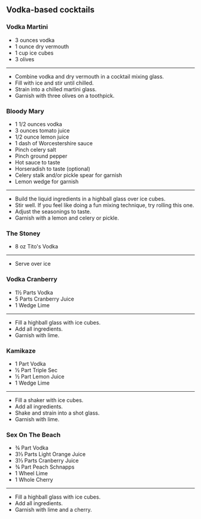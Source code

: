 ## Vodka-based cocktails


### Vodka Martini
* 3 ounces vodka
* 1 ounce dry vermouth
* 1 cup ice cubes
* 3 olives

---
* Combine vodka and dry vermouth in a cocktail mixing glass. 
* Fill with ice and stir until chilled. 
* Strain into a chilled martini glass.
* Garnish with three olives on a toothpick.


### Bloody Mary
* 1 1/2 ounces vodka
* 3 ounces tomato juice
* 1/2 ounce lemon juice
* 1 dash of Worcestershire sauce
* Pinch celery salt
* Pinch ground pepper
* Hot sauce to taste
* Horseradish to taste (optional)
* Celery stalk and/or pickle spear for garnish
* Lemon wedge for garnish

---
* Build the liquid ingredients in a highball glass over ice cubes.
* Stir well. If you feel like doing a fun mixing technique, try rolling this one.
* Adjust the seasonings to taste.
* Garnish with a lemon and celery or pickle.

### The Stoney
* 8 oz Tito's Vodka

---
* Serve over ice


### Vodka Cranberry
* 1½ Parts  Vodka
* 5 Parts Cranberry Juice
* 1 Wedge Lime

---
* Fill a highball glass with ice cubes. 
* Add all ingredients. 
* Garnish with lime.

### Kamikaze
* 1 Part Vodka
* ½ Part Triple Sec
* ½ Part Lemon Juice
* 1 Wedge Lime

---
* Fill a shaker with ice cubes. 
* Add all ingredients.
* Shake and strain into a shot glass. 
* Garnish with lime.

### Sex On The Beach
* ¾ Part Vodka
* 3⅓ Parts Light Orange Juice
* 3⅓ Parts Cranberry Juice
* ¾ Part Peach Schnapps
* 1 Wheel Lime
* 1 Whole Cherry

---
* Fill a highball glass with ice cubes. 
* Add all ingredients. 
* Garnish with lime and a cherry.
